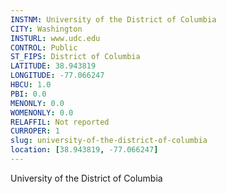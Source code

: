 ```yaml
---
INSTNM: University of the District of Columbia
CITY: Washington
INSTURL: www.udc.edu
CONTROL: Public
ST_FIPS: District of Columbia
LATITUDE: 38.943819
LONGITUDE: -77.066247
HBCU: 1.0
PBI: 0.0
MENONLY: 0.0
WOMENONLY: 0.0
RELAFFIL: Not reported
CURROPER: 1
slug: university-of-the-district-of-columbia
location: [38.943819, -77.066247]
---
```

University of the District of Columbia